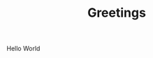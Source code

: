 <html>
  <header>
    <h1>Greetings </h1>
  </header>
      <body>
        Hello World
      </body>
</html>
